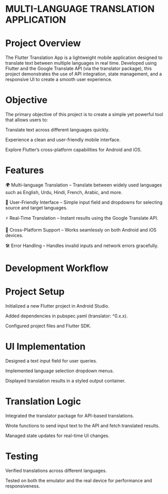 # MULTI-LANGUAGE TRANSLATION APPLICATION

# Project Overview

The Flutter Translation App is a lightweight mobile application designed to translate text between multiple languages in real time. Developed using Flutter and the Google Translate API (via the translator package), this project demonstrates the use of API integration, state management, and a responsive UI to create a smooth user experience.

# Objective

The primary objective of this project is to create a simple yet powerful tool that allows users to:

Translate text across different languages quickly.

Experience a clean and user-friendly mobile interface.

Explore Flutter’s cross-platform capabilities for Android and iOS.

# Features

🌍 Multi-language Translation – Translate between widely used languages such as English, Urdu, Hindi, French, Arabic, and more.

🎨 User-Friendly Interface – Simple input field and dropdowns for selecting source and target languages.

⚡ Real-Time Translation – Instant results using the Google Translate API.

📱 Cross-Platform Support – Works seamlessly on both Android and iOS devices.

🛠️ Error Handling – Handles invalid inputs and network errors gracefully.

# Development Workflow
# Project Setup

Initialized a new Flutter project in Android Studio.

Added dependencies in pubspec.yaml (translator: ^0.x.x).

Configured project files and Flutter SDK.

# UI Implementation

Designed a text input field for user queries.

Implemented language selection dropdown menus.

Displayed translation results in a styled output container.

# Translation Logic

Integrated the translator package for API-based translations.

Wrote functions to send input text to the API and fetch translated results.

Managed state updates for real-time UI changes.

# Testing

Verified translations across different languages.

Tested on both the emulator and the real device for performance and responsiveness.
